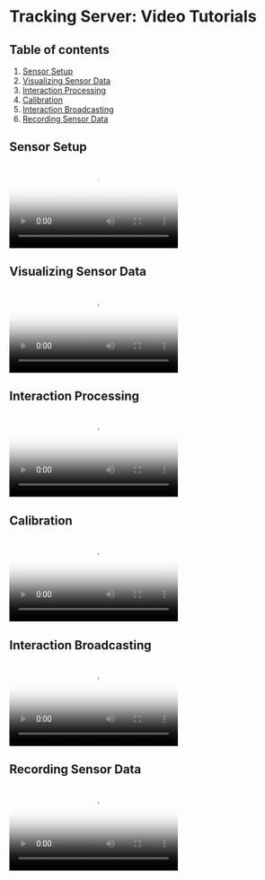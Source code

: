 # Tracking Server: Video Tutorials

<!-- omit in toc -->
## Table of contents

1. [Sensor Setup](#sensor-setup)
2. [Visualizing Sensor Data](#visualizing-sensor-data)
3. [Interaction Processing](#interaction-processing)
4. [Calibration](#calibration)
5. [Interaction Broadcasting](#interaction-broadcasting)
6. [Recording Sensor Data](#recording-sensor-data)

## Sensor Setup

<video poster="{{ site.baseurl }}/assets/video/sensor-setup.jpg" controls>
  <source type="video/mp4" src="{{ site.baseurl }}/assets/video/sensor-setup.mp4">
</video>

## Visualizing Sensor Data

<video poster="{{ site.baseurl }}/assets/video/sensor-data.jpg" controls>
  <source type="video/mp4" src="{{ site.baseurl }}/assets/video/sensor-data.mp4">
</video>

## Interaction Processing

<video poster="{{ site.baseurl }}/assets/video/processing.jpg" controls>
  <source type="video/mp4" src="{{ site.baseurl }}/assets/video/processing.mp4">
</video>

## Calibration

<video poster="{{ site.baseurl }}/assets/video/calibration.jpg" controls>
  <source type="video/mp4" src="{{ site.baseurl }}/assets/video/processing.mp4">
</video>

## Interaction Broadcasting

<video poster="{{ site.baseurl }}/assets/video/networking.jpg" controls>
  <source type="video/mp4" src="{{ site.baseurl }}/assets/video/networking.mp4">
</video>

## Recording Sensor Data

<video poster="{{ site.baseurl }}/assets/video/record-replay.jpg" controls>
  <source type="video/mp4" src="{{ site.baseurl }}/assets/video/record-replay.mp4">
</video>
